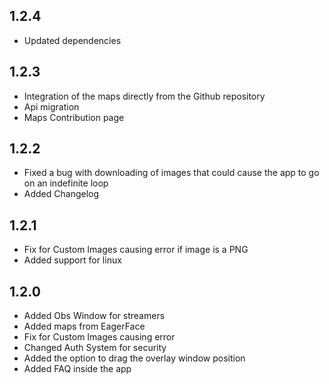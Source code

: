 ## 1.2.4
- Updated dependencies

## 1.2.3
- Integration of the maps directly from the Github repository
- Api migration
- Maps Contribution page

## 1.2.2
- Fixed a bug with downloading of images that could cause the app to go on an indefinite loop
- Added Changelog

## 1.2.1 
- Fix for Custom Images causing error if image is a PNG
- Added support for linux

## 1.2.0
- Added Obs Window for streamers 
- Added maps from EagerFace 
- Fix for Custom Images causing error 
- Changed Auth System for security 
- Added the option to drag the overlay window position 
- Added FAQ inside the app
